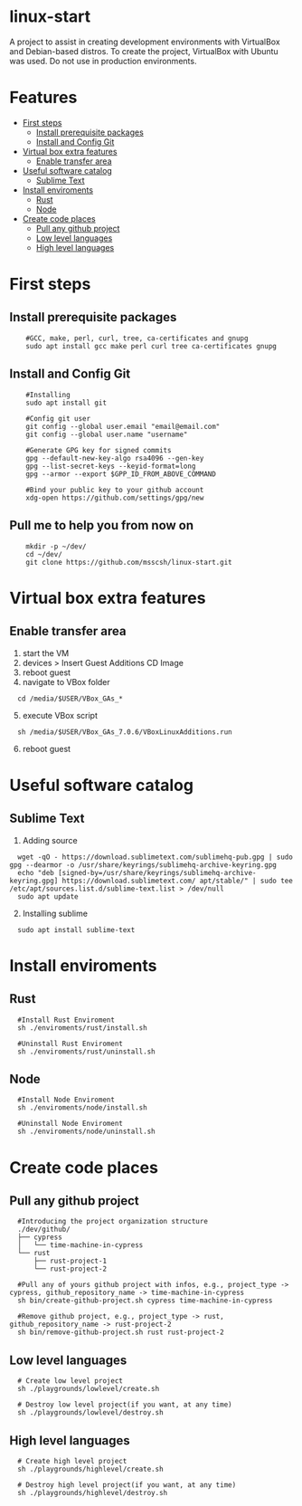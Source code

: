# linux-start
A project to assist in creating development environments with VirtualBox and Debian-based distros. To create the project, VirtualBox with Ubuntu was used. Do not use in production environments.

# Features <!-- omit in toc -->

- [First steps](#first-steps)
    - [Install prerequisite packages](#install-prerequisite-packages)
    - [Install and Config Git](#install-and-config-git)
- [Virtual box extra features](#virtual-box-extra-features)
    - [Enable transfer area](#enable-transfer-area)
- [Useful software catalog](#useful-software-catalog)
    - [Sublime Text](#sublime-text)
- [Install enviroments](#install-enviroments)
    - [Rust](#rust)
    - [Node](#node)
- [Create code places](#create-code-places)
    - [Pull any github project](#pull-any-github-project)
    - [Low level languages](#low-level-languages)
    - [High level languages](#high-level-languages)

# First steps
## Install prerequisite packages
```
    #GCC, make, perl, curl, tree, ca-certificates and gnupg
    sudo apt install gcc make perl curl tree ca-certificates gnupg
```

## Install and Config Git
```
    #Installing
    sudo apt install git
```
```
    #Config git user
    git config --global user.email "email@email.com"
    git config --global user.name "username"
```
```
    #Generate GPG key for signed commits
    gpg --default-new-key-algo rsa4096 --gen-key
    gpg --list-secret-keys --keyid-format=long
    gpg --armor --export $GPP_ID_FROM_ABOVE_COMMAND
```
```
    #Bind your public key to your github account
    xdg-open https://github.com/settings/gpg/new
```

## Pull me to help you from now on
```
    mkdir -p ~/dev/
    cd ~/dev/
    git clone https://github.com/msscsh/linux-start.git
```


# Virtual box extra features
## Enable transfer area
  1. start the VM
  2. devices > Insert Guest Additions CD Image
  3. reboot guest
  4. navigate to VBox folder
```
  cd /media/$USER/VBox_GAs_*
```
  5. execute VBox script
```
  sh /media/$USER/VBox_GAs_7.0.6/VBoxLinuxAdditions.run
```
  6. reboot guest


# Useful software catalog
## Sublime Text
  1. Adding source 
```
  wget -qO - https://download.sublimetext.com/sublimehq-pub.gpg | sudo gpg --dearmor -o /usr/share/keyrings/sublimehq-archive-keyring.gpg
  echo "deb [signed-by=/usr/share/keyrings/sublimehq-archive-keyring.gpg] https://download.sublimetext.com/ apt/stable/" | sudo tee /etc/apt/sources.list.d/sublime-text.list > /dev/null
  sudo apt update
```
  2. Installing sublime
```
  sudo apt install sublime-text
```


# Install enviroments
## Rust
```
  #Install Rust Enviroment
  sh ./enviroments/rust/install.sh

  #Uninstall Rust Enviroment
  sh ./enviroments/rust/uninstall.sh
```

## Node
```
  #Install Node Enviroment
  sh ./enviroments/node/install.sh

  #Uninstall Node Enviroment
  sh ./enviroments/node/uninstall.sh
```


# Create code places

## Pull any github project
```
  #Introducing the project organization structure
  ./dev/github/
  ├── cypress
  │   └── time-machine-in-cypress
  └── rust
      ├── rust-project-1
      └── rust-project-2
```
```
  #Pull any of yours github project with infos, e.g., project_type -> cypress, github_repository_name -> time-machine-in-cypress
  sh bin/create-github-project.sh cypress time-machine-in-cypress
```
```
  #Remove github project, e.g., project_type -> rust, github_repository_name -> rust-project-2
  sh bin/remove-github-project.sh rust rust-project-2
```

## Low level languages
```
  # Create low level project
  sh ./playgrounds/lowlevel/create.sh
```
```
  # Destroy low level project(if you want, at any time)
  sh ./playgrounds/lowlevel/destroy.sh
```

## High level languages
```
  # Create high level project
  sh ./playgrounds/highlevel/create.sh
```
```
  # Destroy high level project(if you want, at any time)
  sh ./playgrounds/highlevel/destroy.sh
```
